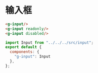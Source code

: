 # 输入框

<ClientOnly>
<input-demo></input-demo>
</ClientOnly>

```html
<g-input/>
<g-input readonly/>
<g-input disabled/>
```
```js
import Input from "../../../src/input";
export default {
  components: {
    "g-input": Input
  },
};
```

